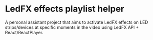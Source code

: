 # LedFX effects playlist helper 

A personal assistant project that aims to activate LedFX effects on LED strips/devices at specific moments in the video using LedFX API + React/ReactPlayer.
